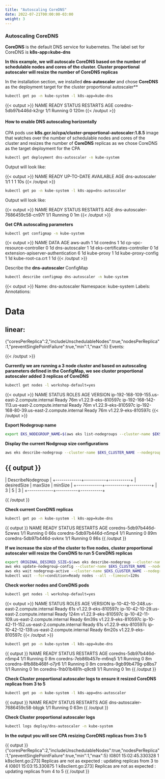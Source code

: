 ```yaml
---
title: "Autoscaling CoreDNS"
date: 2022-07-21T00:00:00-03:00
weight: 3
---
```


### Autoscaling CoreDNS

**CoreDNS** is the default DNS service for kubernetes. The label set for CoreDNS is **k8s-app=kube-dns**

**In this example, we will autoscale CoreDNS based on the number of schedulable nodes and cores of the cluster. Cluster proportional autoscaler will resize the number of CoreDNS replicas**

In the installation section, we installed **dns-autoscaler** and chose **CoreDNS** as the deployment target for the cluster proportional autoscaler**

```bash
kubectl get po -n kube-system -l k8s-app=kube-dns
```
{{< output >}}
NAME                              READY   STATUS    RESTARTS   AGE
coredns-5db97b446d-k2rgr          1/1     Running   0          120m
{{< /output >}}

#### How to enable DNS autoscaling horizontally

CPA pods use **k8s.gcr.io/cpa/cluster-proportional-autoscaler:1.8.5** image that watches over the number of schedulable nodes and cores of the cluster and resizes the number of **CoreDNS** replicas as we chose CoreDNS as the target deployment for the CPA

```bash
kubectl get deployment dns-autoscaler -n kube-system
```
Output will look like:

{{< output >}}
NAME             READY   UP-TO-DATE   AVAILABLE   AGE
dns-autoscaler   1/1     1            1           10s
{{< /output >}}

```bash
kubectl get po -n kube-system -l k8s-app=dns-autoscaler
```

Output will look like:

{{< output >}}
NAME                              READY   STATUS    RESTARTS   AGE
dns-autoscaler-7686459c58-cn97f   1/1     Running   0          1m
{{< /output >}}

**Get CPA autoscaling parameters**

```bash wait=60
kubectl get configmap -n kube-system
```

{{< output >}}
NAME                                 DATA   AGE
aws-auth                             1      1d
coredns                              1      1d
cp-vpc-resource-controller           0      1d
dns-autoscaler                       1      1d
eks-certificates-controller          0      1d
extension-apiserver-authentication   6      1d
kube-proxy                           1      1d
kube-proxy-config                    1      1d
kube-root-ca.crt                     1      1d
{{< /output >}}

Describe the **dns-autoscaler** ConfigMap

```bash
kubectl describe configmap dns-autoscaler -n kube-system
```

{{< output >}}
Name:         dns-autoscaler
Namespace:    kube-system
Labels:       <none>
Annotations:  <none>

Data
====
linear:
----
{"coresPerReplica":2,"includeUnschedulableNodes":true,"nodesPerReplica":1,"preventSinglePointFailure":true,"min":1,"max":5}
Events:  <none>

{{< /output >}}

**Currently we are running a 3 node cluster and based on autoscaling parameters defined in the ConfigMap, we see cluster proportional autoscaler added 3 replicas of CoreDNS**

```bash
kubectl get nodes -l workshop-default=yes
```

{{< output >}}
NAME                                            STATUS   ROLES    AGE   VERSION
ip-192-168-109-155.us-east-2.compute.internal   Ready    <none>   76m   v1.22.9-eks-810597c
ip-192-168-142-113.us-east-2.compute.internal   Ready    <none>   76m   v1.22.9-eks-810597c
ip-192-168-80-39.us-east-2.compute.internal     Ready    <none>   76m   v1.22.9-eks-810597c
{{< /output >}}

**Export Nodegroup name**

```bash
export EKS_NODEGROUP_NAME=$(aws eks list-nodegroups --cluster-name $EKS_CLUSTER_NAME --query "nodegroups[0]" --output text)
```

**Display the current Nodgroup size configurations**
```bash
aws eks describe-nodegroup --cluster-name $EKS_CLUSTER_NAME --nodegroup-name $EKS_NODEGROUP_NAME --query nodegroup.scalingConfig --output table
```

{{ output }}
---------------------------------------
|          DescribeNodegroup          |
+-------------+-----------+-----------+
| desiredSize |  maxSize  |  minSize  |
+-------------+-----------+-----------+
|  3          |  5        |  3        | 
+-------------+-----------+-----------+

{{ /output }}

**Check current CoreDNS replicas**

```bash
kubectl get po -n kube-system -l k8s-app=kube-dns
```

{{ output }}
NAME                       READY   STATUS    RESTARTS   AGE
coredns-5db97b446d-5zwws   1/1     Running   0          66s
coredns-5db97b446d-n5mp4   1/1     Running   0          89m
coredns-5db97b446d-svknx   1/1     Running   0          86s
{{ /output }}


**If we increase the size of the cluster to five nodes, cluster proportional autoscaler will resize the CoreDNS to run 5 CoreDNS replicas**

```bash hook=cpa-pod-scaleout timeout=300
export ORIGINAL_DESIRED_SIZE=$(aws eks describe-nodegroup --cluster-name $EKS_CLUSTER_NAME --nodegroup-name $EKS_NODEGROUP_NAME --output text --query nodegroup.scalingConfig.desiredSize)
aws eks update-nodegroup-config --cluster-name $EKS_CLUSTER_NAME --nodegroup-name $EKS_NODEGROUP_NAME --scaling-config desiredSize=$(($ORIGINAL_DESIRED_SIZE+2))
aws eks wait nodegroup-active --cluster-name $EKS_CLUSTER_NAME --nodegroup-name $EKS_NODEGROUP_NAME
kubectl wait --for=condition=Ready nodes --all --timeout=120s
```

**Check worker nodes and CoreDNS pods**

```bash
kubectl get nodes -l workshop-default=yes
```
{{< output >}}
NAME                                          STATUS   ROLES    AGE   VERSION
ip-10-42-10-248.us-east-2.compute.internal    Ready    <none>   61s   v1.22.9-eks-810597c
ip-10-42-10-29.us-east-2.compute.internal     Ready    <none>   124m  v1.22.9-eks-810597c
ip-10-42-11-109.us-east-2.compute.internal    Ready    <none>   6m39s v1.22.9-eks-810597c
ip-10-42-11-152.us-east-2.compute.internal    Ready    <none>   61s   v1.22.9-eks-810597c
ip-10-42-12-139.us-east-2.compute.internal    Ready    <none>   6m20s v1.22.9-eks-810597c
{{< /output >}}

```bash
kubectl get po -n kube-system -l k8s-app=kube-dns
```
{{ output }}
NAME                       READY   STATUS    RESTARTS   AGE
coredns-5db97b446d-n5mp4   1/1     Running   0          8m
coredns-7eb86b457e-m6nq5   1/1     Running   0          8m
coredns-8fb88b468f-o7jr6   1/1     Running   0          8m
coredns-9gb99b479g-p8bs7   1/1     Running   0          1m
coredns-1hb01b481h-q9ct8   1/1     Running   0          1m
{{ /output }}


**Check Cluster proportional autoscaler logs to ensure it resized CoreDNS replicas from 3 to 5**

```bash
kubectl get po -n kube-system -l k8s-app=dns-autoscaler
```

{{ output }}
NAME                              READY   STATUS    RESTARTS   AGE
dns-autoscaler-7686459c58-bbjgk   1/1     Running   0          63m
{{ /output }}

**Check Cluster proportional autoscaler logs**

```bash
kubectl logs deploy/dns-autoscaler -n kube-system
```

**In the output you will see CPA resizing CoreDNS replicas from 3 to 5**

{{ output }}
{"coresPerReplica":2,"includeUnschedulableNodes":true,"nodesPerReplica":1,"preventSinglePointFailure":true,"min":1,"max":5}
I0801 15:02:45.330328       1 k8sclient.go:273] Replicas are not as expected : updating replicas from 3 to 4
I0801 15:03:15.330875       1 k8sclient.go:273] Replicas are not as expected : updating replicas from 4 to 5
{{ /output }}